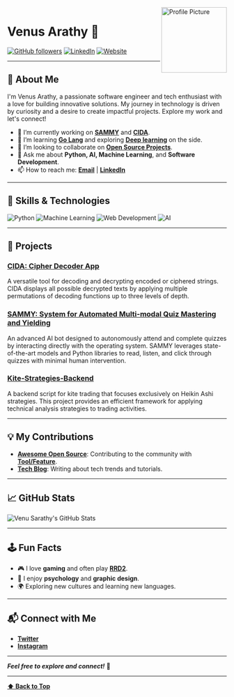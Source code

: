 <!-- Header Section -->
<img align="right" width="150" height="150" src="https://avatars.githubusercontent.com/u/yourusernumber?v=4" alt="Profile Picture">

# **Venus Arathy** 🌟

[![GitHub followers](https://img.shields.io/github/followers/venusarathy?label=Follow&style=social)](https://github.com/venusarathy)
[![LinkedIn](https://img.shields.io/badge/LinkedIn-%40venus_arathy-blue)](https://www.linkedin.com/in/venusarathy/)
[![Website](https://img.shields.io/badge/Website-venusarathy.tech-orange)](https://venusarathy.tech)

---

## **🚀 About Me**

I'm Venus Arathy, a passionate software engineer and tech enthusiast with a love for building innovative solutions. My journey in technology is driven by curiosity and a desire to create impactful projects. Explore my work and let's connect!

- 🔭 I’m currently working on **[SAMMY](#)** and **[CIDA](#)**.
- 🌱 I’m learning **[Go Lang](#)** and exploring **[Deep learning](#)** on the side.
- 👯 I’m looking to collaborate on **[Open Source Projects](#)**.
- 💬 Ask me about **Python, AI, Machine Learning**, and **Software Development**.
- 📫 How to reach me: **[Email](mailto:venusarathy2004@gmail.com)** | **[LinkedIn](https://www.linkedin.com/in/venuvijayan/)**

---

## **🔧 Skills & Technologies**

![Python](https://img.shields.io/badge/-Python-3776AB?logo=python&logoColor=white)
![Machine Learning](https://img.shields.io/badge/-Machine%20Learning-F7DF1E?logo=python&logoColor=black)
![Web Development](https://img.shields.io/badge/-Web%20Development-007ACC?logo=html5&logoColor=white)
![AI](https://img.shields.io/badge/-AI-FF6F00?logo=tensorflow&logoColor=white)

---

## **🌟 Projects**

### **[CIDA: Cipher Decoder App](https://github.com/venusarathy/cida)**
A versatile tool for decoding and decrypting encoded or ciphered strings. CIDA displays all possible decrypted texts by applying multiple permutations of decoding functions up to three levels of depth. 

### **[SAMMY: System for Automated Multi-modal Quiz Mastering and Yielding](https://github.com/venusarathy/sammy)**
An advanced AI bot designed to autonomously attend and complete quizzes by interacting directly with the operating system. SAMMY leverages state-of-the-art models and Python libraries to read, listen, and click through quizzes with minimal human intervention.

### **[Kite-Strategies-Backend](https://github.com/venusarathy/kite-strategies-backend)**
A backend script for kite trading that focuses exclusively on Heikin Ashi strategies. This project provides an efficient framework for applying technical analysis strategies to trading activities.

---

## **💡 My Contributions**

- **[Awesome Open Source](https://github.com/venusarathy/awesome-open-source)**: Contributing to the community with **[Tool/Feature](#)**.
- **[Tech Blog](https://medium.com/@v3nusarathy)**: Writing about tech trends and tutorials.

---

## **📈 GitHub Stats**

![Venu Sarathy's GitHub Stats](https://github-readme-stats.vercel.app/api?username=venusarathy&show_icons=true&hide_title=true&count_private=true&include_all_commits=true&hide=prs&theme=radical)

---

## **🕹️ Fun Facts**

- 🎮 I love **gaming** and often play **[RRD2](#)**.
- 🎨 I enjoy **psychology** and **graphic design**.
- 🌍 Exploring new cultures and learning new languages.

---

## **📬 Connect with Me**

- **[Twitter](https://x.com/theonlyvenu)**
- **[Instagram](https://instagram.com/theonlyvenu)**

---

**_Feel free to explore and connect!_** 🎉

---

**[⬆ Back to Top](#)**

